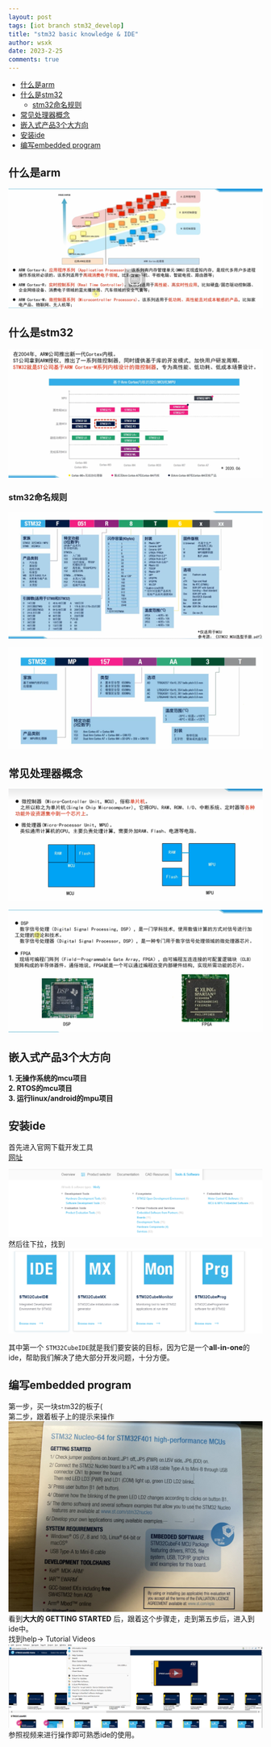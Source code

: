 ```yaml
---
layout: post
tags: [iot branch stm32_develop]
title: "stm32 basic knowledge & IDE"
author: wsxk
date: 2023-2-25
comments: true
---
```


- [什么是arm](#什么是arm)
- [什么是stm32](#什么是stm32)
  - [stm32命名规则](#stm32命名规则)
- [常见处理器概念](#常见处理器概念)
- [嵌入式产品3个大方向](#嵌入式产品3个大方向)
- [安装ide](#安装ide)
- [编写embedded program](#编写embedded-program)


## 什么是arm<br>
![](https://raw.githubusercontent.com/wsxk/wsxk_pictures/main/2023-2-18-reverse/%E5%B1%8F%E5%B9%95%E6%88%AA%E5%9B%BE_20230225_193137.png)

## 什么是stm32<br>
![](https://raw.githubusercontent.com/wsxk/wsxk_pictures/main/2023-2-18-reverse/%E5%B1%8F%E5%B9%95%E6%88%AA%E5%9B%BE_20230225_193230.png)

### stm32命名规则<br>
![](https://raw.githubusercontent.com/wsxk/wsxk_pictures/main/2023-2-18-reverse/20230225193322.png)

![](https://raw.githubusercontent.com/wsxk/wsxk_pictures/main/2023-2-18-reverse/%E5%B1%8F%E5%B9%95%E6%88%AA%E5%9B%BE_20230225_193340.png)

## 常见处理器概念<br>
![](https://raw.githubusercontent.com/wsxk/wsxk_pictures/main/2023-2-18-reverse/%E5%B1%8F%E5%B9%95%E6%88%AA%E5%9B%BE_20230225_193418.png)

![](https://raw.githubusercontent.com/wsxk/wsxk_pictures/main/2023-2-18-reverse/20230225193441.png)

## 嵌入式产品3个大方向<br>
**1. 无操作系统的mcu项目**<br>
**2. RTOS的mcu项目**<br>
**3. 运行linux/android的mpu项目**<br>

## 安装ide<br>
首先进入官网下载开发工具<br>
[网址](https://www.st.com/en/microcontrollers-microprocessors/stm32f401/documentation.html)<br>

![](https://raw.githubusercontent.com/wsxk/wsxk_pictures/main/2023-2-18-reverse/20230225201413.png)
然后往下拉，找到
![](https://raw.githubusercontent.com/wsxk/wsxk_pictures/main/2023-2-18-reverse/20230225201434.png)

其中第一个 `STM32CubeIDE`就是我们要安装的目标，因为它是一个**all-in-one**的ide，帮助我们解决了绝大部分开发问题，十分方便。<br>

## 编写embedded program<br>
第一步，买一块stm32的板子(<br>
第二步，跟着板子上的提示来操作<br>
![](https://raw.githubusercontent.com/wsxk/wsxk_pictures/main/2023-2-18-reverse/QQ%E5%9B%BE%E7%89%8720230227153458.jpg)
看到**大大的 GETTING STARTED** 后，跟着这个步骤走，走到第五步后，进入到ide中。<br>
找到help-> Tutorial Videos<br>
![](https://raw.githubusercontent.com/wsxk/wsxk_pictures/main/2023-2-18-reverse/20230227153717.png)
参照视频来进行操作即可熟悉ide的使用。<br>